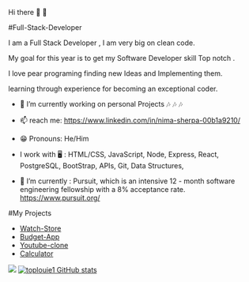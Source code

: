  Hi there 👋 👋
 
#Full-Stack-Developer

I am a Full Stack Developer ,
I am very big on clean code.

My goal for this year is to get my Software Developer skill Top notch . 

I love pear programing  finding new Ideas and Implementing them.

learning through experience for becoming  an
exceptional coder.

- 🔭  I’m currently working on personal Projects 🎶 🎶 🎶
- 📫  reach me: https://www.linkedin.com/in/nima-sherpa-00b1a9210/ 
- 😁  Pronouns: He/Him 
-  I work with 🖥 :  HTML/CSS, JavaScript, Node, Express, React, PostgreSQL, BootStrap, APIs, Git, Data Structures,

- 🌱  I’m currently : Pursuit, which is an intensive 12 - month software engineering fellowship with a 8% acceptance rate. https://www.pursuit.org/

#My Projects
- [Watch-Store](https://musing-euler-08cdda.netlify.app/)
- [Budget-App](https://practical-meninsky-218376.netlify.app/)
- [Youtube-clone](https://youtube-clonana.netlify.app/)
- [Calculator](https://nima-sherpa-calculator.netlify.app/)

<a href="https://www.codewars.com/users/toplouie1"><img src="https://www.codewars.com/users/toplouie1/badges/small"/></a>
[![toplouie1 GitHub stats](https://github-readme-stats.vercel.app/api?username=toplouie1&show_icons=true&theme=dark)](https://github.com/toplouie1/github-readme-stats)





